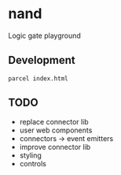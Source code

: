 # nand

Logic gate playground

## Development

```
parcel index.html
```

## TODO

 - replace connector lib
 - user web components
 - connectors -> event emitters
 - improve connector lib
 - styling
 - controls
